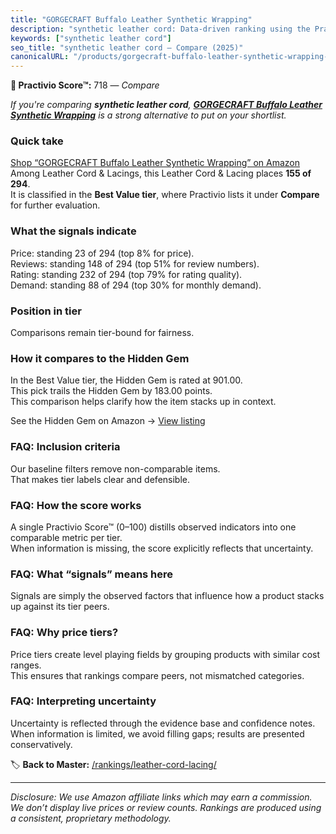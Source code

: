 ```yaml
---
title: "GORGECRAFT Buffalo Leather Synthetic Wrapping"
description: "synthetic leather cord: Data-driven ranking using the Practivio Score™. Positioned by quality, value, demand, findability, momentum."
keywords: ["synthetic leather cord"]
seo_title: "synthetic leather cord — Compare (2025)"
canonicalURL: "/products/gorgecraft-buffalo-leather-synthetic-wrapping-B0C6Y5JQW5/"
---
```


**🛒 Practivio Score™:** 718 — _Compare_


*If you're comparing **synthetic leather cord**, **[GORGECRAFT Buffalo Leather Synthetic Wrapping](https://www.amazon.com/dp/B0C6Y5JQW5?tag=practivio-20)** is a strong alternative to put on your shortlist.*
### Quick take
[Shop “GORGECRAFT Buffalo Leather Synthetic Wrapping” on Amazon](https://www.amazon.com/dp/B0C6Y5JQW5?tag=practivio-20)
Among Leather Cord & Lacings, this Leather Cord & Lacing places **155 of 294**.  
It is classified in the **Best Value tier**, where Practivio lists it under **Compare** for further evaluation.

### What the signals indicate
Price: standing 23 of 294 (top 8% for price).  
Reviews: standing 148 of 294 (top 51% for review numbers).  
Rating: standing 232 of 294 (top 79% for rating quality).  
Demand: standing 88 of 294 (top 30% for monthly demand).

### Position in tier
Comparisons remain tier-bound for fairness.

### How it compares to the Hidden Gem
In the Best Value tier, the Hidden Gem is rated at 901.00.  
This pick trails the Hidden Gem by 183.00 points.  
This comparison helps clarify how the item stacks up in context.  

See the Hidden Gem on Amazon → [View listing](https://www.amazon.com/dp/B08VHSCJ7F?tag=practivio-20)

### FAQ: Inclusion criteria
Our baseline filters remove non-comparable items.  
That makes tier labels clear and defensible.

### FAQ: How the score works
A single Practivio Score™ (0–100) distills observed indicators into one comparable metric per tier.  
When information is missing, the score explicitly reflects that uncertainty.

### FAQ: What “signals” means here
Signals are simply the observed factors that influence how a product stacks up against its tier peers.

### FAQ: Why price tiers?
Price tiers create level playing fields by grouping products with similar cost ranges.  
This ensures that rankings compare peers, not mismatched categories.

### FAQ: Interpreting uncertainty
Uncertainty is reflected through the evidence base and confidence notes.  
When information is limited, we avoid filling gaps; results are presented conservatively.

<!-- Missing template for Compare/CompareWithinPriceClass -->


🏷️ **Back to Master:** [/rankings/leather-cord-lacing/](/rankings/leather-cord-lacing/)

---
_Disclosure: We use Amazon affiliate links which may earn a commission. We don’t display live prices or review counts. Rankings are produced using a consistent, proprietary methodology._
